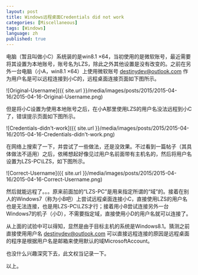 ```yaml
---
layout: post
title: Windows远程桌面Credentials did not work
categories: [Miscellaneous]
tags: [Windows]
language: zh
published: true
---
```


电脑（暂且叫做小C）系统装的是win8.1 ×64，当初使用的是微软账号，最近需要将其设置为本地账号，账号名为LZS，除此之外其他设置是没有改变的。之前在另外一台电脑（小A，win8.1 ×64）上使用微软账号 destinydev@outlook.com 作为用户名是可以远程连接到小C的，远程桌面连接页面如下图所示。

![Original-Username]({{ site.url }}/media/images/posts/2015/2015-04-16/2015-04-16-Original-Username.png)

但是将小C设置为使用本地账号之后，在小A那里使用LZS的用户名没法远程到小C了，错误提示页面如下图所示。

![Credentials-didn't-work]({{ site.url }}/media/images/posts/2015/2015-04-16/2015-04-16-Credentials-didn't-work.png)

在网络上搜索了一下，并尝试了一些做法，还是没效果。不过看到一篇帖子（其具体做法不适用）之后，依稀想起好像见过用户名前面带有主机名的，然后将用户名设置为LZS-PC\LZS，如下图所示。

![Correct-Username]({{ site.url }}/media/images/posts/2015/2015-04-16/2015-04-16-Correct-Username.png)

然后就能远程了。。。原来前面加的“LZS-PC”是用来指定所谓的“域”的。接着在别人的Windows7（称为小B吧）上尝试远程桌面连接小C，直接使用LZS的用户名也是无法连接，也是用LZS-PC\LZS才行；接着用小B尝试连接另外一台Windows7的机子（小D），不需要指定域，直接使用小D的用户名就可以连接了。

从上面的试验中可以得知，显然是由于目标主机的系统是Windows8.1。猜测之前直接使用用户名 destinydev@outlook.com 可以直接远程连接的原因是远程桌面的程序是根据用户名是邮箱来使用默认的域MicrosoftAccount。

也没什么兴趣深究下去，此文权当记录一下。

以上。

